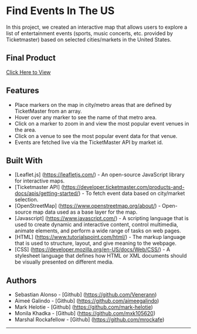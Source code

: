 # Find Events In The US

In this project, we created an interactive map that allows users to explore a list of entertainment events (sports, music concerts, etc. provided by Ticketmaster) based on selected cities/markets in the United States.

## Final Product

[Click Here to View](https://mark-helotie.github.io/Project3-Team6/)

## Features

- Place markers on the map in city/metro areas that are defined by TicketMaster from an array.
- Hover over any marker to see the name of that metro area.
- Click on a marker to zoom in and view the most popular event venues in the area.
- Click on a venue to see the most popular event data for that venue.
- Events are fetched live via the TicketMaster API by market id.

## Built With

- [Leaflet.js] (https://leafletjs.com/) - An open-source JavaScript library for interactive maps.
- [Ticketmaster API] (https://developer.ticketmaster.com/products-and-docs/apis/getting-started/) - To fetch event data based on city/market selection.
- [OpenStreetMap] (https://www.openstreetmap.org/about/) - Open-source map data used as a base layer for the map.
- [Javascript] (https://www.javascript.com/) - A scripting language that is used to create dynamic and interactive content, control multimedia, animate elements, and perform a wide range of tasks on web pages.
- [HTML] (https://www.tutorialspoint.com/html/) - The markup language that is used to structure, layout, and give meaning to the webpage.
- [CSS] (https://developer.mozilla.org/en-US/docs/Web/CSS/) - A stylesheet language that defines how HTML or XML documents should be visually presented on different media.

## Authors

- Sebastian Alonso - [Github] (https://github.com/Venerann)
- Aimeé Galindo - [Github] (https://github.com/aimeegalindo)
- Mark Helotie - [Github] (https://github.com/mark-helotie)
- Monila Khadka - [Github] (https://github.com/mxk105620)
- Marshal Rockafellow - [Github] (https://github.com/mrockafe)

-------------------------------------------------------------------------------------------------------


